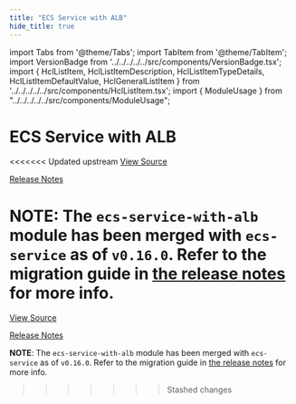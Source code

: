 ```yaml
---
title: "ECS Service with ALB"
hide_title: true
---
```


import Tabs from '@theme/Tabs';
import TabItem from '@theme/TabItem';
import VersionBadge from '../../../../../src/components/VersionBadge.tsx';
import { HclListItem, HclListItemDescription, HclListItemTypeDetails, HclListItemDefaultValue, HclGeneralListItem } from '../../../../../src/components/HclListItem.tsx';
import { ModuleUsage } from "../../../../../src/components/ModuleUsage";

<VersionBadge repoTitle="Amazon ECS" version="0.35.1" lastModifiedVersion="0.24.1"/>

# ECS Service with ALB

<<<<<<< Updated upstream
<a href="https://github.com/tnn-tnn-tnn-tnn-tnn-gruntwork-io/terraform-aws-ecs/tree/v0.35.1/modules/ecs-service-with-alb" className="link-button" title="View the source code for this module in GitHub.">View Source</a>

<a href="https://github.com/tnn-tnn-tnn-tnn-tnn-gruntwork-io/terraform-aws-ecs/releases/tag/v0.24.1" className="link-button" title="Release notes for only versions which impacted this module.">Release Notes</a>

**NOTE**: The `ecs-service-with-alb` module has been merged with `ecs-service` as of `v0.16.0`. Refer to the migration
guide in [the release notes](https://github.com/tnn-tnn-tnn-tnn-tnn-gruntwork-io/terraform-aws-ecs/releases/tag/v0.16.0) for more info.
=======
<a href="https://github.com/tnn-gruntwork-io/terraform-aws-ecs/tree/v0.35.1/modules/ecs-service-with-alb" className="link-button" title="View the source code for this module in GitHub.">View Source</a>

<a href="https://github.com/tnn-gruntwork-io/terraform-aws-ecs/releases/tag/v0.24.1" className="link-button" title="Release notes for only versions which impacted this module.">Release Notes</a>

**NOTE**: The `ecs-service-with-alb` module has been merged with `ecs-service` as of `v0.16.0`. Refer to the migration
guide in [the release notes](https://github.com/tnn-gruntwork-io/terraform-aws-ecs/releases/tag/v0.16.0) for more info.
>>>>>>> Stashed changes


<!-- ##DOCS-SOURCER-START
{
  "originalSources": [
<<<<<<< Updated upstream
    "https://github.com/tnn-tnn-tnn-tnn-tnn-gruntwork-io/terraform-aws-ecs/tree/v0.35.1/modules/ecs-service-with-alb/readme.md",
    "https://github.com/tnn-tnn-tnn-tnn-tnn-gruntwork-io/terraform-aws-ecs/tree/v0.35.1/modules/ecs-service-with-alb/variables.tf",
    "https://github.com/tnn-tnn-tnn-tnn-tnn-gruntwork-io/terraform-aws-ecs/tree/v0.35.1/modules/ecs-service-with-alb/outputs.tf"
=======
    "https://github.com/tnn-gruntwork-io/terraform-aws-ecs/tree/v0.35.1/modules/ecs-service-with-alb/readme.md",
    "https://github.com/tnn-gruntwork-io/terraform-aws-ecs/tree/v0.35.1/modules/ecs-service-with-alb/variables.tf",
    "https://github.com/tnn-gruntwork-io/terraform-aws-ecs/tree/v0.35.1/modules/ecs-service-with-alb/outputs.tf"
>>>>>>> Stashed changes
  ],
  "sourcePlugin": "module-catalog-api",
  "hash": "e3262dec92189d5597daa0b425a89047"
}
##DOCS-SOURCER-END -->
